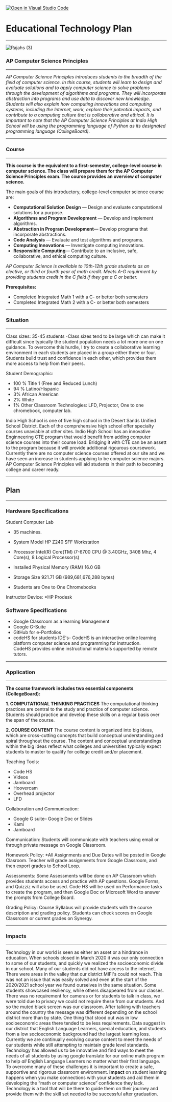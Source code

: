 [![Open in Visual Studio Code](https://classroom.github.com/assets/open-in-vscode-f059dc9a6f8d3a56e377f745f24479a46679e63a5d9fe6f495e02850cd0d8118.svg)](https://classroom.github.com/online_ide?assignment_repo_id=6007464&assignment_repo_type=AssignmentRepo)
# Educational Technology Plan
---
![Rajahs (3)](https://user-images.githubusercontent.com/89416299/142576087-887486e0-35f3-4458-94a3-acdc8c57ebfe.png)

### AP Computer Science Principles 
---
*AP Computer Science Principles introduces students to the breadth of the field of computer
science. In this course, students will learn to design and evaluate solutions and to apply
computer science to solve problems through the development of algorithms and programs.
They will incorporate abstraction into programs and use data to discover new knowledge.
Students will also explain how computing innovations and computing systems, including the
Internet, work, explore their potential impacts, and contribute to a computing culture that
is collaborative and ethical. It is important to note that the AP Computer Science Principles at 
Indio High School will be using the programming language of Python as its designated programming language (CollegeBoard).*

---
### Course
---

**This course is the equivalent to a first-semester, college-level course in computer science.  The class will prepare them for the AP Computer Science Principles exam. 
The course provides an overview of computer science.**

The main goals of this introductory, college-level computer science course are:

- **Computational Solution Design** — Design and evaluate computational solutions for a purpose.
- **Algorithms and Program Development** — Develop and implement algorithms.
- **Abstraction in Program Development**— Develop programs that incorporate abstractions.
- **Code Analysis** — Evaluate and test algorithms and programs.
- **Computing Innovations** — Investigate computing innovations.
- **Responsible Computing**— Contribute to an inclusive, safe, collaborative, and ethical computing culture.

*AP Computer Science is available to 10th-12th grade students as an elective, or third or fourth year of math credit. 
Meets A-G requirment by providing students credit in the C field if they get a C or better.*

**Prerequisites:**
* Completed Integrated Math 1 with a C- or better both semesters
* Completed Integrated Math 2 with a C- or better both semesters

---
### Situation
---

Class sizes: 35-45 students
-Class sizes tend to be large which can make it difficult since typically the student population needs a lot more
one on one guidance.  To overcome this hurdle, I try to create a collaborative learning environment in each students are placed in a group either three or four. Students build trust and confidence in each other, which provides them more access to help from their peers.

Student Demographic: 
* 100 % Title 1 (Free and Reduced Lunch)
* 94 % Latino/Hispanic
* 3% African American
* 2% White
* 1% Other
Classroom Technologies: LFD, Projector, One to one chromebook, computer lab.

Indio High School is one of five high school in the Desert Sands Unified School District.  Each of the comprehensive high school offer specialty
courses unaviable at other sites.  Indio High School has an innovative Enginneering CTE program that would benefit from adding computer science courses 
into their course load. Bridging it with CTE can be an assett to the program because it will provide additional rigourous coursework.  Currently there are no computer science courses offered at our site and we have seen an increase in students applying to be computer science majors. AP Computer Science Principles will aid students in their path to becoming college and career ready. 

---
## Plan
---



### Hardware Specifications

Student Computer Lab
* 35 machines.
* System Model HP Z240 SFF Workstation
* Processor Intel(R) Core(TM) i7-6700 CPU @ 3.40GHz, 3408 Mhz, 4 Core(s), 8 Logical Processor(s)
* Installed Physical Memory (RAM) 16.0 GB
* Storage Size 921.71 GB (989,681,676,288 bytes)

* Students are One to One Chromebooks

Instructor Device: 
*HP Prodesk

### Software Specifications
* Google Classroom as a learning Management
* Google G-Suite
* GitHub for e-Portfolios
* codeHS for students IDE's- 
CodeHS is an interactive online learning platform computer science and programming for instruction.  
CodeHS provides online instructional materials supported by remote tutors.

---
### Application
---

**The course framework includes two essential components (CollegeBoard):**

**1. COMPUTATIONAL THINKING PRACTICES**
The computational thinking practices are central to the study and
practice of computer science. Students should practice and develop
these skills on a regular basis over the span of the course.

**2. COURSE CONTENT**
The course content is organized into big ideas, which are cross-cutting
concepts that build conceptual understanding and spiral throughout the
course. The content and conceptual understandings within the big ideas
reflect what colleges and universities typically expect students to master
to qualify for college credit and/or placement. 

Teaching Tools:
* Code HS
* Videos
* Jamboard
* Hoovercam
* Overhead projector
* LFD

Collaboration and Communication:
* Google G suite–  Google Doc or Slides
* Kami
* Jamboard

Communication:
Students will communicate with teachers using email or through private message on Google Classroom.

Homework Policy:
*All Assignments and Due Dates will be posted in Google Clasroom.
Teacher will grade assignments from Google Classroom, and then export grades to School Loop.

Assessments:
Some Assessments will be done on AP Classroom which provides students access and practice with AP questions. 
Google Forms, and Quizziz will also be used. 
Code HS will be used on Performance tasks to create the program, and then Google Doc or Microsoft Word to answer the prompts from College Board.

Grading Policy:
Course Syllabus will provide students with the course description and grading policy.
Students can check scores on Google Classroom or current grades on Synergy.

---
### Impacts
---
Technology in our world is seen as either an asset or a hindrance in education.  When schools closed in March 2020 it was our only connection to some of our students, and 
quickly we realized the socioeconomic divide in our school. Many of our students did not have access to the internet.  There were areas in the valley that our district MIFI's could not reach.  This was not an issue that was easily solved and even at the start of the 2020/2021 school year we found ourselves in the same situation.  Some students showcased resiliency, while others disappeared from our classes. There was no requirement for cameras or for students to talk in class, we were told due to privacy we could not require these from our students.  And so the muted black screen was our classroom.  After talking with teachers around the country the message was different depending on the school district more than by state.  One thing that stood out was in low socioeconomic areas there tended to be less requirements.  Data suggest in our district that English Language Learners, special education, and students from a low socioeconomic background had the largest learning loss. Currently we are continually evolving course content to meet the needs of our students while still attempting to maintain grade level standards.  Technology has allowed us to be innovative and find ways to meet the needs of all students by using google translate for our online math program to help *all* English Language Learners no matter what their first language.  To overcome many of these challenges it is important to create a safe, supportive and rigorous classroom environment. **Impact** on student learning happens when you make connections with your students and aid them in developing the “math or computer science” confidence they lack.  Technology is a tool that will be there to guide them on their journey and provide them with the skill set needed to be successful after graduation.

